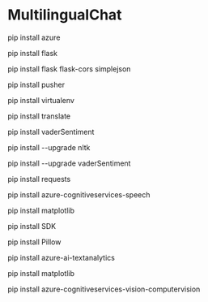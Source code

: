 # MultilingualChat
pip install azure

pip install flask

pip install flask flask-cors simplejson

 pip install pusher
 
pip install virtualenv

pip install translate

pip install vaderSentiment

pip install --upgrade nltk

pip install --upgrade vaderSentiment

pip install requests

pip install azure-cognitiveservices-speech

pip install matplotlib

pip install SDK

pip install Pillow

pip install azure-ai-textanalytics

pip install matplotlib

pip install azure-cognitiveservices-vision-computervision
